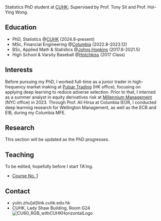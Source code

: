 Statistics PhD student at [CUHK](https://www.sta.cuhk.edu.hk/peoples/zhu-yulin/); Supervised by Prof. Tony Sit and Prof. Hoi-Ying Wong. 

## Education 
- PhD, Statistics @[CUHK](https://www.cuhk.edu.hk/english/index.html) (2024.8-present)
- MSc, Financial Engineering @[Columbia](https://www.columbia.edu) (2022.8-2023.12)
- BSc, Applied Math & Statistics @[Johns Hopkins](https://www.jhu.edu) (2017.8-2021.5)
- High School & Varsity Baseball @[Hotchkiss](https://www.hotchkiss.org/) (2017 Class)

## Interests
Before pursuing my PhD, I worked full-time as a junior trader in high-frequency market making at [Pulsar Trading](https://www.pulsar.com) (HK office), focusing on applying deep learning to reduce adverse selection. Prior to that, I interned as a summer analyst in equity derivatives risk at [Millennium Management](https://www.mlp.com) (NYC office) in 2023. Through Prof. Ali Hirsa at Columbia IEOR, I conducted deep learning research for Wellington Management, as well as the ECB and EIB, during my Columbia MFE.

## Research 
This section will be updated as the PhD progresses. 

## Teaching
To be edited, hopefully before I start TA'ing. 
- [Course No. 1](course_1/dummy_page.md)

## Contact
- yulin.zhu[at]link.cuhk.edu.hk
- CUHK, Lady Shaw Building, Room G24
![CU60_RGB_withCUHKHorizontalLogo](https://github.com/user-attachments/assets/b5c61386-ebe6-4f5e-8226-fa2d0dccae31)


